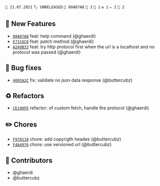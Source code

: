 `📆 21.07.2021` `🏷️ UNRELEASED` `💾 80A07A8` `🚀 3` `🐛 1` `♻️ 1` `✏️ 2` `👥 2`

## 🚀 New Features

- [`80A07A8`](https://github.com/crewdevio/Piwo/commit/80a07a848107f3128bc6b66bc81ef6f4656acca8) feat: help command (@ghaerdi)
- [`E71C6C8`](https://github.com/crewdevio/Piwo/commit/e71c6c8963a5e7995d6571f0ee2b86a5b58d7774) feat: patch method (@ghaerdi)
- [`A249B33`](https://github.com/crewdevio/Piwo/commit/a249b33d7ccbddbef497235654fcb4e76109b757) feat: try http protocol first when the url is a localhost and no protocol was passed (@ghaerdi)

## 🐛 Bug fixes

- [`4093A2C`](https://github.com/crewdevio/Piwo/commit/4093a2ca24305ede0184d38aff63c92de574fb01) fix: validate no json data response (@buttercubz)

## ♻️ Refactors

- [`CE190FE`](https://github.com/crewdevio/Piwo/commit/ce190fe4e4799558ba7bda7a49833a7f3df854be) refactor: of custom fetch, handle the protocol (@ghaerdi)

## ✏️ Chores

- [`F978118`](https://github.com/crewdevio/Piwo/commit/f97811829a61ec45a93e173ccd24da49158dd7a2) chore: add copyrigth heades (@buttercubz)
- [`F4A4976`](https://github.com/crewdevio/Piwo/commit/f4a4976745df28f342c161ce03e1505a9ff252b1) chore: use versioned url (@buttercubz)

## 👥 Contributors

- @ghaerdi
- @buttercubz
